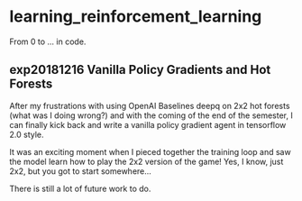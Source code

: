 # learning_reinforcement_learning
From 0 to ... in code.

## exp20181216 Vanilla Policy Gradients and Hot Forests

After my frustrations with using OpenAI Baselines deepq on 2x2 hot forests (what was I doing wrong?) and with the coming of the end of the semester, I can finally kick back and write a vanilla policy gradient agent in tensorflow 2.0 style.

It was an exciting moment when I pieced together the training loop and saw the model learn how to play the 2x2 version of the game! Yes, I know, just 2x2, but you got to start somewhere...

There is still a lot of future work to do.